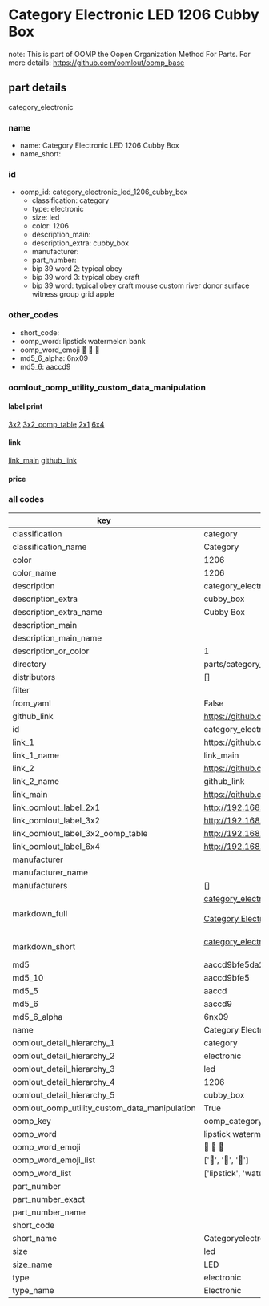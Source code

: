 # Category Electronic LED 1206 Cubby Box  

note: This is part of OOMP the Oopen Organization Method For Parts. For more details: https://github.com/oomlout/oomp_base

##  part details



category_electronic

### name
* name: Category Electronic LED 1206 Cubby Box
* name_short: 
### id
* oomp_id: category_electronic_led_1206_cubby_box
  * classification: category
  * type: electronic
  * size: led
  * color: 1206
  * description_main: 
  * description_extra: cubby_box
  * manufacturer: 
  * part_number: 
  * bip 39 word 2: typical obey
  * bip 39 word 3: typical obey craft
  * bip 39 word: typical obey craft mouse custom river donor surface witness group grid apple

### other_codes
* short_code: 
* oomp_word: lipstick watermelon bank
* oomp_word_emoji :lipstick: :watermelon: :bank:
* md5_6_alpha: 6nx09
* md5_6: aaccd9






### oomlout_oomp_utility_custom_data_manipulation
#### label print
[3x2](http://192.168.1.245:1112/?label=oomp%206nx09)
[3x2_oomp_table](http://192.168.1.107:1112/?label=oomp%206nx09)
[2x1](http://192.168.1.242:1112/?label=oomp%206nx09)
[6x4](http://192.168.1.55:1112/?label=oomp%206nx09)    

#### link

[link_main](https://github.com/oomlout/oomlout_oomp_current_version_messy/tree/main/parts/category_electronic_led_1206_cubby_box) [github_link](https://github.com/oomlout/oomlout_oomp_part_src/tree/main/parts/category_electronic_led_1206_cubby_box)                             

#### price







### all codes 
| key | value |  
| --- | --- |  
| classification | category |  
| classification_name | Category |  
| color | 1206 |  
| color_name | 1206 |  
| description | category_electronic |  
| description_extra | cubby_box |  
| description_extra_name | Cubby Box |  
| description_main |  |  
| description_main_name |  |  
| description_or_color | 1  |  
| directory | parts/category_electronic_led_1206_cubby_box |  
| distributors | [] |  
| filter |  |  
| from_yaml | False |  
| github_link | https://github.com/oomlout/oomlout_oomp_part_src/tree/main/parts/category_electronic_led_1206_cubby_box |  
| id | category_electronic_led_1206_cubby_box |  
| link_1 | https://github.com/oomlout/oomlout_oomp_current_version_messy/tree/main/parts/category_electronic_led_1206_cubby_box |  
| link_1_name | link_main |  
| link_2 | https://github.com/oomlout/oomlout_oomp_part_src/tree/main/parts/category_electronic_led_1206_cubby_box |  
| link_2_name | github_link |  
| link_main | https://github.com/oomlout/oomlout_oomp_current_version_messy/tree/main/parts/category_electronic_led_1206_cubby_box |  
| link_oomlout_label_2x1 | http://192.168.1.242:1112/?label=oomp%206nx09 |  
| link_oomlout_label_3x2 | http://192.168.1.245:1112/?label=oomp%206nx09 |  
| link_oomlout_label_3x2_oomp_table | http://192.168.1.107:1112/?label=oomp%206nx09 |  
| link_oomlout_label_6x4 | http://192.168.1.55:1112/?label=oomp%206nx09 |  
| manufacturer |  |  
| manufacturer_name |  |  
| manufacturers | [] |  
| markdown_full | [category_electronic_led_1206_cubby_box](https://github.com/oomlout/oomlout_oomp_current_version_messy/tree/main/parts/category_electronic_led_1206_cubby_box)<br>[](https://github.com/oomlout/oomlout_oomp_current_version_messy/tree/main/parts/category_electronic_led_1206_cubby_box)<br>[Category Electronic Led 1206 Cubby Box](https://github.com/oomlout/oomlout_oomp_current_version_messy/tree/main/parts/category_electronic_led_1206_cubby_box)<br><br> |  
| markdown_short | [category_electronic_led_1206_cubby_box](https://github.com/oomlout/oomlout_oomp_current_version_messy/tree/main/parts/category_electronic_led_1206_cubby_box)<br><br> |  
| md5 | aaccd9bfe5da282aeb1b490a6425ff5f |  
| md5_10 | aaccd9bfe5 |  
| md5_5 | aaccd |  
| md5_6 | aaccd9 |  
| md5_6_alpha | 6nx09 |  
| name | Category Electronic LED 1206 Cubby Box |  
| oomlout_detail_hierarchy_1 | category |  
| oomlout_detail_hierarchy_2 | electronic |  
| oomlout_detail_hierarchy_3 | led |  
| oomlout_detail_hierarchy_4 | 1206 |  
| oomlout_detail_hierarchy_5 | cubby_box |  
| oomlout_oomp_utility_custom_data_manipulation | True |  
| oomp_key | oomp_category_electronic_led_1206_cubby_box |  
| oomp_word | lipstick watermelon bank |  
| oomp_word_emoji | :lipstick: :watermelon: :bank: |  
| oomp_word_emoji_list | [':lipstick:', ':watermelon:', ':bank:'] |  
| oomp_word_list | ['lipstick', 'watermelon', 'bank'] |  
| part_number |  |  
| part_number_exact |  |  
| part_number_name |  |  
| short_code |  |  
| short_name | Categoryelectronic |  
| size | led |  
| size_name | LED |  
| type | electronic |  
| type_name | Electronic |  
